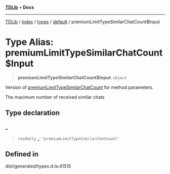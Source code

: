 [**TDLib**](../../../../../../README.md) • **Docs**

***

[TDLib](../../../../../../modules.md) / [index](../../../../../README.md) / [types](../../../README.md) / [default](../README.md) / premiumLimitTypeSimilarChatCount$Input

# Type Alias: premiumLimitTypeSimilarChatCount$Input

> **premiumLimitTypeSimilarChatCount$Input**: `object`

Version of [premiumLimitTypeSimilarChatCount](premiumLimitTypeSimilarChatCount.md) for method parameters.

The maximum number of received similar chats

## Type declaration

### \_

> `readonly` **\_**: `"premiumLimitTypeSimilarChatCount"`

## Defined in

dist/generated/types.d.ts:41515
